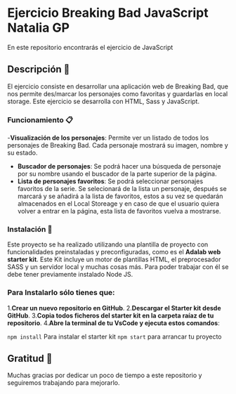 # Ejercicio Breaking Bad JavaScript Natalia GP

En este repositorio encontrarás el ejercicio de JavaScript

## Descripción 🚀

El ejercicio consiste en desarrollar una aplicación web de Breaking Bad, que nos permite des/marcar los personajes como favoritas y guardarlas en local storage. Este ejercicio se desarrolla con HTML, Sass y JavaScript.

### Funcionamiento 📋

-**Visualización de los personajes**: Permite ver un listado de todos los personajes de Breaking Bad. Cada personaje mostrará su imagen, nombre y su estado.

- **Buscador de personajes**: Se podrá hacer una búsqueda de personaje por su nombre usando el buscador de la parte superior de la página.
- **Lista de personajes favoritos**: Se podrá seleccionar personajes favoritos de la serie. Se selecionará de la lista un personaje, después se marcará y se añadirá a la lista de favoritos, estos a su vez se quedarán almacenados en el Local Storeage y en caso de que el usuario quiera volver a entrar en la página, esta lista de favoritos vuelva a mostrarse.

### Instalación 🔧

Este proyecto se ha realizado utilizando una plantilla de proyecto con funcionalidades preinstaladas y preconfiguradas, como es el **Adalab web starter kit**. Este Kit incluye un motor de plantillas HTML, el preprocesador SASS y un servidor local y muchas cosas más. Para poder trabajar con él se debe tener previamente instalado Node JS.

### Para Instalarlo sólo tienes que:

1.**Crear un nuevo repositorio en GitHub**. 2.**Descargar el Starter kit desde GitHub**. 3.**Copia todos ficheros del starter kit en la carpeta raíaz de tu repositorio**. 4.**Abre la terminal de tu VsCode y ejecuta estos comandos**:

`npm install` Para instalar el starter kit
`npm start` para arrancar tu proyecto

## Gratitud 🎁

Muchas gracias por dedicar un poco de tiempo a este repositorio y seguiremos trabajando para mejorarlo.
